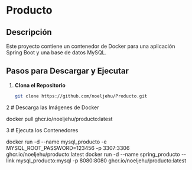 # Producto

## Descripción
Este proyecto contiene un contenedor de Docker para una aplicación Spring Boot y una base de datos MySQL.

## Pasos para Descargar y Ejecutar

1. **Clona el Repositorio**
   ```bash
   git clone https://github.com/noeljehu/Producto.git
   
2   # Descarga las Imágenes de Docker

docker pull ghcr.io/noeljehu/producto:latest

3   # Ejecuta los Contenedores

docker run -d --name mysql_producto -e MYSQL_ROOT_PASSWORD=123456 -p 3307:3306 ghcr.io/noeljehu/producto:latest
docker run -d --name spring_producto --link mysql_producto:mysql -p 8080:8080 ghcr.io/noeljehu/producto:latest



